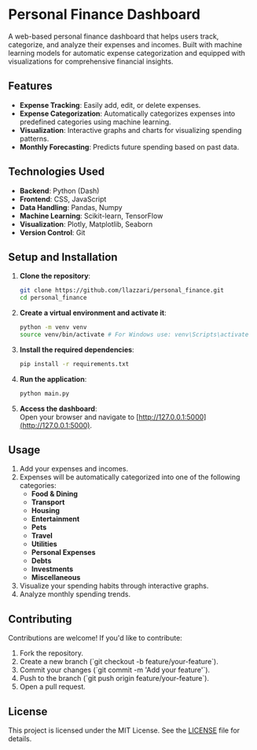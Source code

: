 # Personal Finance Dashboard

A web-based personal finance dashboard that helps users track, categorize, and analyze their expenses and incomes. Built with machine learning models for automatic expense categorization and equipped with visualizations for comprehensive financial insights.

## Features

- **Expense Tracking**: Easily add, edit, or delete expenses.
- **Expense Categorization**: Automatically categorizes expenses into predefined categories using machine learning.
- **Visualization**: Interactive graphs and charts for visualizing spending patterns.
- **Monthly Forecasting**: Predicts future spending based on past data.

## Technologies Used

- **Backend**: Python (Dash)
- **Frontend**: CSS, JavaScript
- **Data Handling**: Pandas, Numpy
- **Machine Learning**: Scikit-learn, TensorFlow
- **Visualization**: Plotly, Matplotlib, Seaborn
- **Version Control**: Git

## Setup and Installation

1. **Clone the repository**:
   ```bash
   git clone https://github.com/llazzari/personal_finance.git
   cd personal_finance
   ```

2. **Create a virtual environment and activate it**:
   ```bash
   python -m venv venv
   source venv/bin/activate # For Windows use: venv\Scripts\activate
   ```

3. **Install the required dependencies**:
   ```bash
   pip install -r requirements.txt
   ```

4. **Run the application**:
   ```bash
   python main.py
   ```

5. **Access the dashboard**:  
   Open your browser and navigate to [http://127.0.0.1:5000](http://127.0.0.1:5000).

## Usage

1. Add your expenses and incomes.
2. Expenses will be automatically categorized into one of the following categories:
   - **Food & Dining**
   - **Transport**
   - **Housing**
   - **Entertainment**
   - **Pets**
   - **Travel**
   - **Utilities**
   - **Personal Expenses**
   - **Debts**
   - **Investments**
   - **Miscellaneous**
3. Visualize your spending habits through interactive graphs.
4. Analyze monthly spending trends.

## Contributing

Contributions are welcome! If you'd like to contribute:

1. Fork the repository.
2. Create a new branch (\`git checkout -b feature/your-feature\`).
3. Commit your changes (\`git commit -m 'Add your feature'\`).
4. Push to the branch (\`git push origin feature/your-feature\`).
5. Open a pull request.

## License

This project is licensed under the MIT License. See the [LICENSE](LICENSE) file for details.
